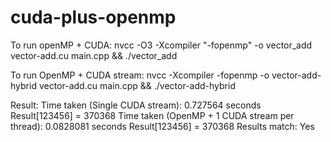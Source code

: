 # cuda-plus-openmp

To run openMP + CUDA: nvcc -O3 -Xcompiler "-fopenmp" -o vector_add vector-add.cu main.cpp && ./vector_add

To run OpenMP + CUDA stream: nvcc -Xcompiler -fopenmp -o vector-add-hybrid vector-add.cu main.cpp && ./vector-add-hybrid

Result:
Time taken (Single CUDA stream): 0.727564 seconds
Result[123456] = 370368
Time taken (OpenMP + 1 CUDA stream per thread): 0.0828081 seconds
Result[123456] = 370368
Results match: Yes
